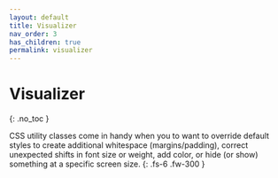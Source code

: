 ```yaml
---
layout: default
title: Visualizer
nav_order: 3
has_children: true
permalink: visualizer
---
```


# Visualizer
{: .no_toc }

CSS utility classes come in handy when you to want to override default styles to create additional whitespace (margins/padding), correct unexpected shifts in font size or weight, add color, or hide (or show) something at a specific screen size.
{: .fs-6 .fw-300 }
